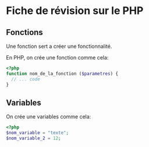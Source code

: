 # Fiche de révision sur le PHP

## Fonctions
Une fonction sert a créer une fonctionnalité.


En PHP, on crée une fonction comme cela:
```php
<?php
function nom_de_la_fonction ($parametres) {
  // ... code
}
```

## Variables
On crée une variables comme cela:
```php
<?php
$nom_variable = "texte";
$nom_variable_2 = 12;
```
